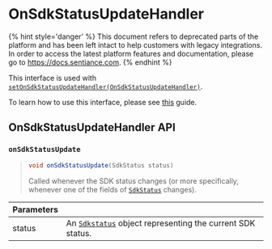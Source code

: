 # OnSdkStatusUpdateHandler

{% hint style='danger' %} This document refers to deprecated parts of the platform and has been left intact to help customers with legacy integrations. In order to access the latest platform features and documentation, please go to https://docs.sentiance.com. {% endhint %}

This interface is used with [`setOnSdkStatusUpdateHandler(OnSdkStatusUpdateHandler)`](sdkconfig/sdkconfig-builder.md#setonsdkstatusupdatehandler).

To learn how to use this interface, please see [this](../../getting-started/android-sdk/sdk-status-updates.md) guide.

## OnSdkStatusUpdateHandler API

### `onSdkStatusUpdate`

> ```java
> void onSdkStatusUpdate(SdkStatus status)
> ```
>
> Called whenever the SDK status changes (or more specifically, whenever one of the fields of [`SdkStatus`](sdkstatus/) changes).

| Parameters |                                                                          |
| ---------- | ------------------------------------------------------------------------ |
| status     | An [`Sdkstatus`](sdkstatus/) object representing the current SDK status. |
